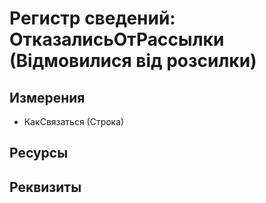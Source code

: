 ﻿# Регистр сведений: ОтказалисьОтРассылки (Відмовилися від розсилки)

## Измерения

- КакСвязаться (Строка)

## Ресурсы


## Реквизиты



